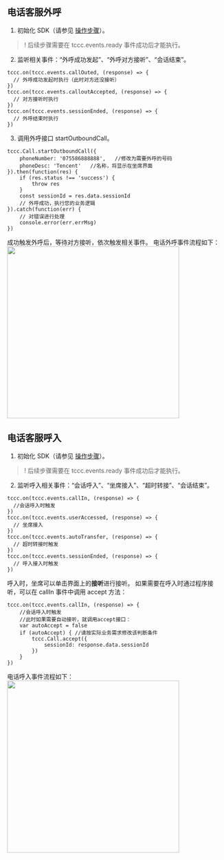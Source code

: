 ## 电话客服外呼
1. 初始化 SDK（请参见 [操作步骤](https://cloud.tencent.com/document/product/679/72042#tutorial)）。
>! 后续步骤需要在 tccc.events.ready 事件成功后才能执行。
2. 监听相关事件：“外呼成功发起”、“外呼对方接听”、“会话结束”。
```
tccc.on(tccc.events.callOuted, (response) => {
  // 外呼成功发起时执行（此时对方还没接听）
})
tccc.on(tccc.events.calloutAccepted, (response) => {
  // 对方接听时执行
})
tccc.on(tccc.events.sessionEnded, (response) => {
  // 外呼结束时执行
})

```
3. 调用外呼接口 startOutboundCall。
```
tccc.Call.startOutboundCall({
    phoneNumber: '075586888888',   //修改为需要外呼的号码
    phoneDesc: 'Tencent'   //名称，将显示在坐席界面
}).then(function(res) {
    if (res.status !== 'success') {
        throw res
    }
    const sessionId = res.data.sessionId
    // 外呼成功，执行您的业务逻辑
}).catch(function(err) {
    // 对错误进行处理
    console.error(err.errMsg)
})

```
成功触发外呼后，等待对方接听，依次触发相关事件。
电话外呼事件流程如下：<br>
<img style="width:400px; max-width: inherit;" src="https://qcloudimg.tencent-cloud.cn/raw/2e50b78053fa5d50949bb51a396cd942.png" />

## 电话客服呼入
1. 初始化 SDK（请参见 [操作步骤](https://cloud.tencent.com/document/product/679/72042#tutorial)）。
>! 后续步骤需要在 tccc.events.ready 事件成功后才能执行。
2. 监听呼入相关事件：“会话呼入”、“坐席接入”、“超时转接”、“会话结束”。
```
tccc.on(tccc.events.callIn, (response) => {
  //会话呼入时触发
})
tccc.on(tccc.events.userAccessed, (response) => {
  // 坐席接入
})
tccc.on(tccc.events.autoTransfer, (response) => {
  // 超时转接时触发
})
tccc.on(tccc.events.sessionEnded, (response) => {
  // 呼入接入时触发
})
```
呼入时，坐席可以单击界面上的**接听**进行接听。
如果需要在呼入时通过程序接听，可以在 callIn 事件中调用 accept 方法：
```
tccc.on(tccc.events.callIn, (response) => {
    //会话呼入时触发
    //此时如果需要自动接听，就调用accept接口：
    var autoAccept = false
    if (autoAccept) { //请按实际业务需求修改该判断条件
        tccc.Call.accept({
            sessionId: response.data.sessionId
        })
    }
})
```
电话呼入事件流程如下：<br>
<img style="width:400px; max-width: inherit;" src="https://qcloudimg.tencent-cloud.cn/raw/0ea25d729476c6b3e4f422aa47360962.png" />
